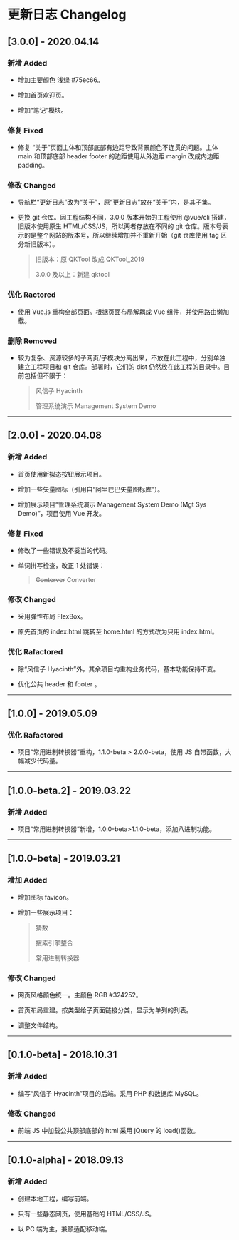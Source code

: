 # 更新日志 Changelog

## [3.0.0] - 2020.04.14

### 新增 Added

- 增加主要颜色 浅绿 #75ec66。

- 增加首页欢迎页。

- 增加“笔记”模块。

### 修复 Fixed

- 修复 “关于”页面主体和顶部底部有边距导致背景颜色不连贯的问题。主体 main 和顶部底部 header footer 的边距使用从外边距 margin 改成内边距 padding。

### 修改 Changed

- 导航栏“更新日志”改为“关于”，原“更新日志”放在“关于”内，是其子集。

- 更换 git 仓库。因工程结构不同，3.0.0 版本开始的工程使用 @vue/cli 搭建，旧版本使用原生 HTML/CSS/JS，所以两者存放在不同的 git 仓库。版本号表示的是整个网站的版本号，所以继续增加并不重新开始（git 仓库使用 tag 区分新旧版本）。

  > 旧版本：原 QKTool 改成 QKTool_2019
  >
  > 3.0.0 及以上：新建 qktool

### 优化 Ractored

- 使用 Vue.js 重构全部页面。根据页面布局解耦成 Vue 组件，并使用路由懒加载。

### 删除 Removed

- 较为复杂、资源较多的子网页/子模块分离出来，不放在此工程中，分别单独建立工程项目和 git 仓库。部署时，它们的 dist 仍然放在此工程的目录中。目前包括但不限于：

  > 风信子 Hyacinth
  >
  > 管理系统演示 Management System Demo

---

## [2.0.0] - 2020.04.08

### 新增 Added

- 首页使用新拟态按钮展示项目。

- 增加一些矢量图标（引用自“阿里巴巴矢量图标库”）。

- 增加展示项目“管理系统演示 Management System Demo (Mgt Sys Demo)”，项目使用 Vue 开发。

### 修复 Fixed

- 修改了一些错误及不妥当的代码。

- 单词拼写检查，改正 1 处错误：

  > ~~Conterver~~ Converter

### 修改 Changed

- 采用弹性布局 FlexBox。

- 原先首页的 index.html 跳转至 home.html 的方式改为只用 index.html。

### 优化 Rafactored

- 除“风信子 Hyacinth”外，其余项目均重构业务代码，基本功能保持不变。

- 优化公共 header 和 footer 。

---

## [1.0.0] - 2019.05.09

### 优化 Rafactored

- 项目“常用进制转换器”重构，1.1.0-beta > 2.0.0-beta，使用 JS 自带函数，大幅减少代码量。

---

## [1.0.0-beta.2] - 2019.03.22

### 新增 Added

- 项目“常用进制转换器”新增，1.0.0-beta>1.1.0-beta，添加八进制功能。

---

## [1.0.0-beta] - 2019.03.21

### 增加 Added

- 增加图标 favicon。

- 增加一些展示项目：

  > 猜数
  >
  > 搜索引擎整合
  >
  > 常用进制转换器

### 修改 Changed

- 网页风格颜色统一。主颜色 RGB #324252。

- 首页布局重建。按类型给子页面链接分类，显示为单列的列表。

- 调整文件结构。

---

## [0.1.0-beta] - 2018.10.31

### 新增 Added

- 编写“风信子 Hyacinth”项目的后端。采用 PHP 和数据库 MySQL。

### 修改 Changed

- 前端 JS 中加载公共顶部底部的 html 采用 jQuery 的 load()函数。

---

## [0.1.0-alpha] - 2018.09.13

### 新增 Added

- 创建本地工程，编写前端。

- 只有一些静态网页，使用基础的 HTML/CSS/JS。

- 以 PC 端为主，兼顾适配移动端。
